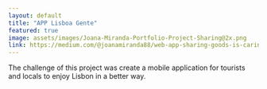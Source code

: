 ```yaml
---
layout: default
title: "APP Lisboa Gente"
featured: true
image: assets/images/Joana-Miranda-Portfolio-Project-Sharing@2x.png
link: https://medium.com/@joanamiranda88/web-app-sharing-goods-is-caring-case-study-f6e50c8c9d03
---
```


The challenge of this project was create a mobile application for tourists and locals to enjoy Lisbon in a better way.

